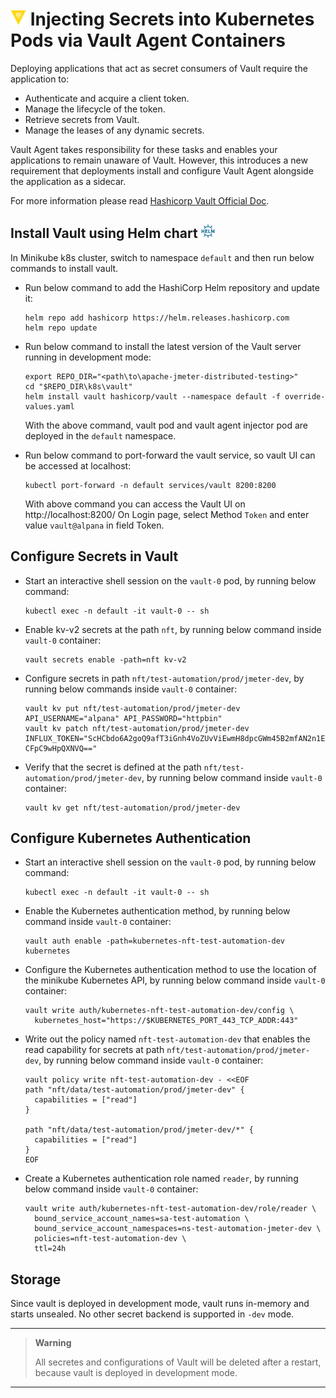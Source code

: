 # <img src="../../icons/vault.png" alt= “minikube” width="25" height="25"> Injecting Secrets into Kubernetes Pods via Vault Agent Containers
Deploying applications that act as secret consumers of Vault require the application to:
* Authenticate and acquire a client token.
* Manage the lifecycle of the token.
* Retrieve secrets from Vault.
* Manage the leases of any dynamic secrets.

Vault Agent takes responsibility for these tasks and enables your applications to remain unaware of Vault. 
However, this introduces a new requirement that deployments install and configure Vault Agent alongside the application as a sidecar.

For more information please read [Hashicorp Vault Official Doc](https://developer.hashicorp.com/vault/tutorials/kubernetes/kubernetes-sidecar).

## Install Vault using Helm chart <img src="../../icons/helm.svg" alt= “minikube” width="22" height="22">
In Minikube k8s cluster, switch to namespace `default` and then run below commands to install vault.

* Run below command to add the HashiCorp Helm repository and update it:
  ```shell
  helm repo add hashicorp https://helm.releases.hashicorp.com
  helm repo update
  ```

* Run below command to install the latest version of the Vault server running in development mode:
  ```shell
  export REPO_DIR="<path\to\apache-jmeter-distributed-testing>"
  cd "$REPO_DIR\k8s\vault"
  helm install vault hashicorp/vault --namespace default -f override-values.yaml
  ```
  With the above command, vault pod and vault agent injector pod are deployed in the `default` namespace.

* Run below command to port-forward the vault service, so vault UI can be accessed at localhost:
  ```shell
  kubectl port-forward -n default services/vault 8200:8200
  ```
  With above command you can access the Vault UI on http://localhost:8200/ 
  On Login page, select Method `Token` and enter value `vault@alpana` in field Token.

## Configure Secrets in Vault
* Start an interactive shell session on the `vault-0` pod, by running below command:
  ```shell
  kubectl exec -n default -it vault-0 -- sh
  ```

* Enable kv-v2 secrets at the path `nft`, by running below command inside `vault-0` container:
  ```shell
  vault secrets enable -path=nft kv-v2
  ```

* Configure secrets in path `nft/test-automation/prod/jmeter-dev`, by running below commands inside `vault-0` container:
  ```shell
  vault kv put nft/test-automation/prod/jmeter-dev API_USERNAME="alpana" API_PASSWORD="httpbin"
  vault kv patch nft/test-automation/prod/jmeter-dev INFLUX_TOKEN="ScHCbdo6A2goQ9afT3iGnh4VoZUvViEwmH8dpcGWm45B2mfAN2n1EM33oG5otv2cCTvkiO92-CFpC9wHpQXNVQ=="
  ```

* Verify that the secret is defined at the path `nft/test-automation/prod/jmeter-dev`, by running below command inside `vault-0` container:
  ```shell
  vault kv get nft/test-automation/prod/jmeter-dev
  ```

## Configure Kubernetes Authentication
* Start an interactive shell session on the `vault-0` pod, by running below command:
  ```shell
  kubectl exec -n default -it vault-0 -- sh
  ```

* Enable the Kubernetes authentication method, by running below command inside `vault-0` container:
  ```shell
  vault auth enable -path=kubernetes-nft-test-automation-dev kubernetes
  ```

* Configure the Kubernetes authentication method to use the location of the minikube Kubernetes API, by running below command inside `vault-0` container:
  ```shell
  vault write auth/kubernetes-nft-test-automation-dev/config \
    kubernetes_host="https://$KUBERNETES_PORT_443_TCP_ADDR:443"
  ```

* Write out the policy named `nft-test-automation-dev` that enables the read capability for secrets at path `nft/test-automation/prod/jmeter-dev`, by running below command inside `vault-0` container:
  ```shell
  vault policy write nft-test-automation-dev - <<EOF
  path "nft/data/test-automation/prod/jmeter-dev" {
    capabilities = ["read"]
  }
  
  path "nft/data/test-automation/prod/jmeter-dev/*" {
    capabilities = ["read"]
  }
  EOF
  ```

* Create a Kubernetes authentication role named `reader`, by running below command inside `vault-0` container:
  ```shell
  vault write auth/kubernetes-nft-test-automation-dev/role/reader \
    bound_service_account_names=sa-test-automation \
    bound_service_account_namespaces=ns-test-automation-jmeter-dev \
    policies=nft-test-automation-dev \
    ttl=24h
  ```

## Storage
Since vault is deployed in development mode, vault runs in-memory and starts unsealed. No other secret backend is 
supported in `-dev` mode.

---
> **Warning**
> 
> All secretes and configurations of Vault will be deleted after a restart, because vault is deployed in development mode.
---